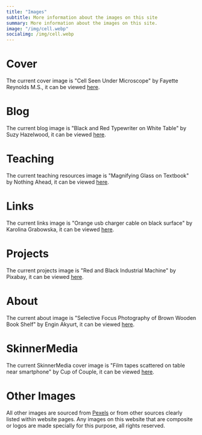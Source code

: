```yaml
---
title: "Images"
subtitle: More information about the images on this site
summary: More information about the images on this site.
image: "/img/cell.webp"
socialimg: /img/cell.webp
---
```


# Cover

The current cover image is "Cell Seen Under Microscope" by Fayette Reynolds M.S., it can be viewed [here](https://www.pexels.com/photo/cell-seen-under-microscope-11198494/).

# Blog

The current blog image is "Black and Red Typewriter on White Table" by Suzy Hazelwood, it can be viewed [here](https://www.pexels.com/photo/black-and-red-typewriter-on-white-table-3695297/).

# Teaching

The current teaching resources image is "Magnifying Glass on Textbook" by Nothing Ahead, it can be viewed [here](https://www.pexels.com/photo/magnifying-glass-on-textbook-4494641/).

# Links

The current links image is "Orange usb charger cable on black surface" by Karolina Grabowska, it can be viewed [here](https://www.pexels.com/photo/orange-usb-charger-cable-on-black-surface-4219862/).

# Projects

The current projects image is "Red and Black Industrial Machine" by Pixabay, it can be viewed [here](https://www.pexels.com/photo/red-and-black-industrial-machine-209272/).

# About

The current about image is "Selective Focus Photography of Brown Wooden Book Shelf" by Engin Akyurt, it can be viewed [here](https://www.pexels.com/photo/selective-focus-photography-of-brown-wooden-book-shelf-2952871/).

# SkinnerMedia

The current SkinnerMedia cover image is "Film tapes scattered on table near smartphone" by Cup of Couple, it can be viewed [here](https://www.pexels.com/photo/film-tapes-scattered-on-table-near-smartphone-6177645/).

# Other Images

All other images are sourced from [Pexels](https://www.pexels.com/) or from other sources clearly listed within website pages. Any images on this website that are composite or logos are made specially for this purpose, all rights reserved.
